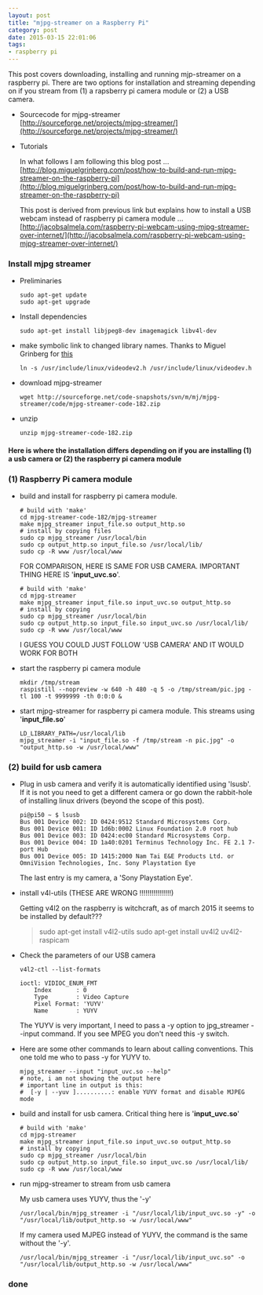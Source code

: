 ```yaml
---
layout: post
title: "mjpg-streamer on a Raspberry Pi"
category: post
date: 2015-03-15 22:01:06
tags:
- raspberry pi
---
```


This post covers downloading, installing and running mjp-streamer on a raspberry pi. There are two options for installation and streaming depending on if you stream from (1) a rapsberry pi camera module or (2) a USB camera.

- Sourcecode for mjpg-streamer  
    [http://sourceforge.net/projects/mjpg-streamer/](http://sourceforge.net/projects/mjpg-streamer/)

- Tutorials  

    In what follows I am following this blog post ...  
    [http://blog.miguelgrinberg.com/post/how-to-build-and-run-mjpg-streamer-on-the-raspberry-pi](http://blog.miguelgrinberg.com/post/how-to-build-and-run-mjpg-streamer-on-the-raspberry-pi)

    This post is derived from previous link but explains how to install a USB webcam instead of raspberry pi camera module ...  
    [http://jacobsalmela.com/raspberry-pi-webcam-using-mjpg-streamer-over-internet/](http://jacobsalmela.com/raspberry-pi-webcam-using-mjpg-streamer-over-internet/)

### Install mjpg streamer

- Preliminaries  

	~~~
	sudo apt-get update  
	sudo apt-get upgrade  
	~~~
    
- Install dependencies

    ~~~
    sudo apt-get install libjpeg8-dev imagemagick libv4l-dev
    ~~~
    
- make symbolic link to changed library names. Thanks to Miguel Grinberg for [this](http://blog.miguelgrinberg.com/post/how-to-build-and-run-mjpg-streamer-on-the-raspberry-pi])
    
    ~~~
    ln -s /usr/include/linux/videodev2.h /usr/include/linux/videodev.h
    ~~~
    
- download mjpg-streamer

    ~~~
    wget http://sourceforge.net/code-snapshots/svn/m/mj/mjpg-streamer/code/mjpg-streamer-code-182.zip
    ~~~
    
- unzip

    ~~~
    unzip mjpg-streamer-code-182.zip  
    ~~~
    
#### Here is where the installation differs depending on if you are installing (1) a usb camera or (2) the raspberry pi camera module

### (1) Raspberry Pi camera module
- build and install for raspberry pi camera module.  

    ~~~
    # build with 'make'
    cd mjpg-streamer-code-182/mjpg-streamer  
    make mjpg_streamer input_file.so output_http.so  
    # install by copying files
    sudo cp mjpg_streamer /usr/local/bin  
    sudo cp output_http.so input_file.so /usr/local/lib/  
    sudo cp -R www /usr/local/www      
    ~~~
  
    FOR COMPARISON, HERE IS SAME FOR USB CAMERA. IMPORTANT THING HERE IS '**input_uvc.so**'.
    
    ~~~
    # build with 'make'
    cd mjpg-streamer
    make mjpg_streamer input_file.so input_uvc.so output_http.so
    # install by copying
    sudo cp mjpg_streamer /usr/local/bin
    sudo cp output_http.so input_file.so input_uvc.so /usr/local/lib/
    sudo cp -R www /usr/local/www
    ~~~
  
    I GUESS YOU COULD JUST FOLLOW 'USB CAMERA' AND IT WOULD WORK FOR BOTH
    
- start the raspberry pi camera module

    ~~~
    mkdir /tmp/stream  
    raspistill --nopreview -w 640 -h 480 -q 5 -o /tmp/stream/pic.jpg -tl 100 -t 9999999 -th 0:0:0 &  
    ~~~
    
- start mjpg-streamer for raspberry pi camera module. This streams using '**input_file.so**'

    ~~~
    LD_LIBRARY_PATH=/usr/local/lib  
    mjpg_streamer -i "input_file.so -f /tmp/stream -n pic.jpg" -o "output_http.so -w /usr/local/www"
    ~~~
    
### (2) build for usb camera

- Plug in usb camera and verify it is automatically identified using 'lsusb'. If it is not you need to get a different camera or go down the rabbit-hole of installing linux drivers (beyond the scope of this post).  

	~~~
	pi@pi50 ~ $ lsusb  
	Bus 001 Device 002: ID 0424:9512 Standard Microsystems Corp.  
	Bus 001 Device 001: ID 1d6b:0002 Linux Foundation 2.0 root hub  
	Bus 001 Device 003: ID 0424:ec00 Standard Microsystems Corp.  
	Bus 001 Device 004: ID 1a40:0201 Terminus Technology Inc. FE 2.1 7-port Hub  
	Bus 001 Device 005: ID 1415:2000 Nam Tai E&E Products Ltd. or OmniVision Technologies, Inc. Sony Playstation Eye  
    ~~~

    The last entry is my camera, a 'Sony Playstation Eye'.
    
- install v4l-utils (THESE ARE WRONG !!!!!!!!!!!!!!!!)
    
    Getting v4l2 on the raspberry is witchcraft, as of march 2015 it seems to be installed by default???
    > sudo apt-get install v4l2-utils
    > sudo apt-get install uv4l2 uv4l2-raspicam
    
- Check the parameters of our USB camera  
	
	~~~
	v4l2-ctl --list-formats  
	
	ioctl: VIDIOC_ENUM_FMT  
		Index       : 0  
		Type        : Video Capture  
		Pixel Format: 'YUYV'  
		Name        : YUYV  
    ~~~
    
    The YUYV is very important, I need to pass a -y option to jpg_streamer --input command. If you see MPEG you don't need this -y switch.

- Here are some other commands to learn about calling conventions. This one told me who to pass -y for YUYV to. 
     
    ~~~
    mjpg_streamer --input "input_uvc.so --help"
    # note, i am not showing the output here
    # important line in output is this:
    #  [-y | --yuv ]..........: enable YUYV format and disable MJPEG mode
    ~~~

- build and install for usb camera. Critical thing here is '**input_uvc.so**'

    ~~~
    # build with 'make'
    cd mjpg-streamer
    make mjpg_streamer input_file.so input_uvc.so output_http.so
    # install by copying
    sudo cp mjpg_streamer /usr/local/bin
    sudo cp output_http.so input_file.so input_uvc.so /usr/local/lib/
    sudo cp -R www /usr/local/www
    ~~~
    
- run mjpg-streamer to stream from usb camera
    
    My usb camera uses YUYV, thus the '-y'
    
    ~~~
    /usr/local/bin/mjpg_streamer -i "/usr/local/lib/input_uvc.so -y" -o "/usr/local/lib/output_http.so -w /usr/local/www"
    ~~~

    If my camera used MJPEG instead of YUYV, the command is the same without the '-y'.
    
    ~~~
    /usr/local/bin/mjpg_streamer -i "/usr/local/lib/input_uvc.so" -o "/usr/local/lib/output_http.so -w /usr/local/www"
    ~~~
    
### done
